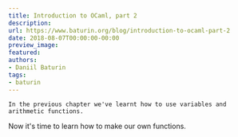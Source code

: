 ```yaml
---
title: Introduction to OCaml, part 2
description:
url: https://www.baturin.org/blog/introduction-to-ocaml-part-2
date: 2018-08-07T00:00:00-00:00
preview_image:
featured:
authors:
- Daniil Baturin
tags:
- baturin
---
```



    In the previous chapter we've learnt how to use variables and arithmetic functions.
Now it's time to learn how to make our own functions.
    
